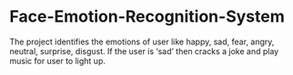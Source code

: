 # Face-Emotion-Recognition-System
The project identifies the emotions of user like happy, sad, fear, angry, neutral, surprise, disgust. If the user is ‘sad’ then cracks a joke and play music for user to light up. 
